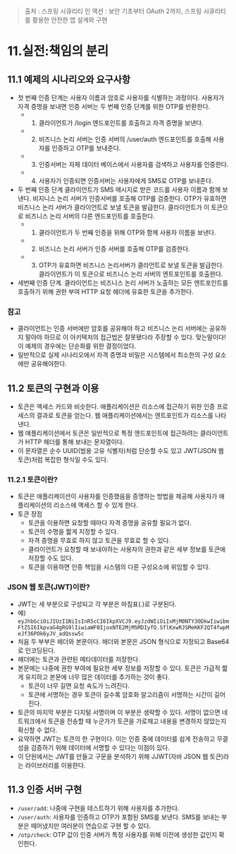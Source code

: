 > 출처 : 스프링 시큐리티 인 액션 : 보안 기초부터 OAuth 2까지, 스프링 시큐리티를 활용한 안전한 앱 설계와 구현

# 11.실전:책임의 분리
## 11.1 예제의 시나리오와 요구사항
- 첫 번째 인증 단계는 사용자 이름과 암호로 사용자를 식별하는 과정이다. 사용자가 자격 증명을 보내면 인증 서버는 두 번째 인증 단계를 위한 OTP를 반환한다.
  * 1. 클라이언트가 /login 엔드포인트를 호출하고 자격 증명을 보낸다.
  * 2. 비즈니스 논리 서버는 인증 서버의 /user/auth 엔드포인트를 호출해 사용자를 인증하고 OTP를 보내준다.
  * 3. 인증서버는 자체 데이터 베이스에서 사용자를 검색하고 사용자를 인증한다.
  * 4. 사용자가 인증되면 인증서버는 사용자에게 SMS로 OTP를 보내준다.
- 두 번째 인증 단계 클라이언트가 SMS 메시지로 받은 코드를 사용자 이름과 함께 보낸다. 비지니스 논리 서버가 인증서버를 호출해 OTP를 검증한다. OTP가 유효하면
비즈니스 논리 서버가 클라이언트로 보낼 토큰을 발급한다. 클라이언트가 이 토큰으로 비즈니스 논리 서버의 다른 엔드포인트를 호출한다.
  * 1. 클라이언트가 두 번째 인증을 위해 OTP와 함께 사용자 이름을 보낸다.
  * 2. 비즈니스 논리 서버가 인증 서버를 호출해 OTP를 검증한다.
  * 3. OTP가 유효하면 비즈니스 논리서버가 클라언트로 보낼 토큰을 발급한다. 클라이언트가 이 토큰으로 비즈니스 논리 서버의 엔트포인트를 호출한다.
- 세번째 인증 단계. 클라이언트는 비즈니스 논리 서버가 노출하는 모든 엔트포인트를 호출하기 위해 권한 부여 HTTP 요청 헤더에 유효한 토큰을 추가한다.

### 참고
- 클라이언트는 인증 서버에만 암호를 공유해야 하고 비즈니스 논리 서버에는 공유하지 말아야 하므로 이 아키텍처의 접근법은 잘못됐다라 주장할 수 있다. 맞는말이다!
이 예제의 경우에는 단순화를 위한 결정이었다.
- 일반적으로 실제 시나리오에서 자격 증명과 비밀은 시스템에서 최소한의 구성 요소에만 공유해야한다.

## 11.2 토큰의 구현과 이용
- 토큰은 액세스 카드와 비슷한다. 애플리케이션은 리소스에 접근하기 위한 인증 프로세스의 결과로 토큰을 얻는다. 웹 애플리케이션에서는 엔트포인트가 리소스를 나타낸다.
- 웹 애플리케이션에서 토큰은 일반적으로 특정 엔드포인트에 접근하려는 클라이언트가 HTTP 헤더를 통해 보내는 문자열이다. 
- 이 문자열은 순수 UUID(범용 고유 식별자)처럼 단순할 수도 있고 JWT(JSON 웹 토큰)처럼 복잡한 형식일 수도 있다.

### 11.2.1 토큰이란?
- 토큰은 애플리케이션이 사용자를 인증했음을 증명하는 방법을 제공해 사용자가 애플리케이션의 리소스에 액세스 할 수 있게 한다.
- 토큰 장점
  * 토큰을 이용하면 요청할 때마다 자격 증명을 공유할 필요가 없다. 
  * 토큰의 수명을 짧게 지정할 수 있다. 
  * 자격 증명을 무효로 하지 않고 토큰을 무효로 할 수 있다. 
  * 클라이언트가 요청할 때 보내야하는 사용자의 권한과 같은 세부 정보를 토큰에 저장할 수도 있다. 
  * 토큰을 이용하면 인증 책임을 시스템의 다른 구성요소에 위임할 수 있다.

### JSON 웹 토큰(JWT)이란?
- JWT는 세 부분으로 구성되고 각 부분은 마침표(.)로 구분된다. 
- 예) `eyJhbGciOiJIUzI1NiIsInR5cCI6IkpXVCJ9.eyJzdWIiOiIxMjM0NTY3ODkwIiwibmFtZSI6IkpvaG4gRG9lIiwiaWF0IjoxNTE2MjM5MDIyfQ.SflKxwRJSMeKKF2QT4fwpMeJf36POk6yJV_adQssw5c`
- 처음 두 부부은 헤더와 본문이다. 헤더와 본문은 JSON 형식으로 지정되고 Base64로 인코딩된다.
- 헤더에는 토큰과 관련된 메타데이터를 저장한다.
- 본문에는 나중에 권한 부여에 필요한 세부 정보를 저장할 수 있다. 토큰은 가급적 짧게 유지하고 본문에 너무 많은 데이터를 추가하는 것이 좋다.
  * 토큰이 너무 길면 요청 속도가 느려진다.
  * 토큰에 서명하는 경우 토큰이 길수록 암호화 알고리즘이 서명하는 시간이 길어진다.
- 토큰의 마지막 부분은 디지털 서명이며 이 부분은 생략할 수 있다. 서명이 없으면 네트워크에서 토큰을 전송할 때 누군가가 토큰을 가로채고 내용을 변경하지 않았는지 확신할 수 없다.
- 요약하면 JWT는 토큰의 한 구현이다. 이는 인증 중에 데이터를 쉽게 전송하고 무결성을 검증하기 위해 데이터에 서명할 수 있다는 이점이 있다.
- 이 단원에서는 JWT를 만들고 구문을 분석하기 위해 JJWT(자바 JSON 웹 토큰)라는 라이브러리를 이용한다.

## 11.3 인증 서버 구현
- `/user/add`: 나중에 구현을 테스트하기 위해 사용자를 추가한다.
- `/user/auth`: 사용자를 인증하고 OTP가 포함된 SMS를 보낸다. SMS를 보내는 부분은 떼어냈지만 여러분이 연습으로 구현 할 수 있다.
- `/otp/check`: OTP 값이 인증 서버가 특정 사용자를 위해 이전에 생성한 값인지 확인한다.

